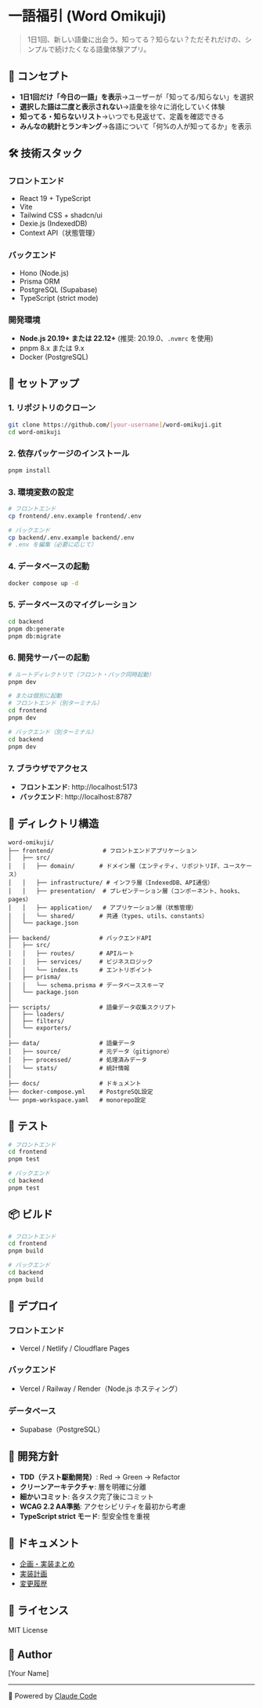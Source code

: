 # 一語福引 (Word Omikuji)

> 1日1回、新しい語彙に出会う。知ってる？知らない？ただそれだけの、シンプルで続けたくなる語彙体験アプリ。

## 🎯 コンセプト

- **1日1回だけ「今日の一語」を表示**→ユーザーが「知ってる/知らない」を選択
- **選択した語は二度と表示されない**→語彙を徐々に消化していく体験
- **知ってる・知らないリスト**→いつでも見返せて、定義を確認できる
- **みんなの統計とランキング**→各語について「何%の人が知ってるか」を表示

## 🛠️ 技術スタック

### フロントエンド
- React 19 + TypeScript
- Vite
- Tailwind CSS + shadcn/ui
- Dexie.js (IndexedDB)
- Context API（状態管理）

### バックエンド
- Hono (Node.js)
- Prisma ORM
- PostgreSQL (Supabase)
- TypeScript (strict mode)

### 開発環境
- **Node.js 20.19+ または 22.12+** (推奨: 20.19.0、`.nvmrc` を使用)
- pnpm 8.x または 9.x
- Docker (PostgreSQL)

## 🚀 セットアップ

### 1. リポジトリのクローン

```bash
git clone https://github.com/[your-username]/word-omikuji.git
cd word-omikuji
```

### 2. 依存パッケージのインストール

```bash
pnpm install
```

### 3. 環境変数の設定

```bash
# フロントエンド
cp frontend/.env.example frontend/.env

# バックエンド
cp backend/.env.example backend/.env
# .env を編集（必要に応じて）
```

### 4. データベースの起動

```bash
docker compose up -d
```

### 5. データベースのマイグレーション

```bash
cd backend
pnpm db:generate
pnpm db:migrate
```

### 6. 開発サーバーの起動

```bash
# ルートディレクトリで（フロント・バック同時起動）
pnpm dev

# または個別に起動
# フロントエンド（別ターミナル）
cd frontend
pnpm dev

# バックエンド（別ターミナル）
cd backend
pnpm dev
```

### 7. ブラウザでアクセス

- **フロントエンド**: http://localhost:5173
- **バックエンド**: http://localhost:8787

## 📁 ディレクトリ構造

```
word-omikuji/
├── frontend/              # フロントエンドアプリケーション
│   ├── src/
│   │   ├── domain/       # ドメイン層（エンティティ、リポジトリIF、ユースケース）
│   │   ├── infrastructure/ # インフラ層（IndexedDB、API通信）
│   │   ├── presentation/  # プレゼンテーション層（コンポーネント、hooks、pages）
│   │   ├── application/   # アプリケーション層（状態管理）
│   │   └── shared/       # 共通（types、utils、constants）
│   └── package.json
│
├── backend/              # バックエンドAPI
│   ├── src/
│   │   ├── routes/       # APIルート
│   │   ├── services/     # ビジネスロジック
│   │   └── index.ts      # エントリポイント
│   ├── prisma/
│   │   └── schema.prisma # データベーススキーマ
│   └── package.json
│
├── scripts/              # 語彙データ収集スクリプト
│   ├── loaders/
│   ├── filters/
│   └── exporters/
│
├── data/                 # 語彙データ
│   ├── source/           # 元データ（gitignore）
│   ├── processed/        # 処理済みデータ
│   └── stats/            # 統計情報
│
├── docs/                 # ドキュメント
├── docker-compose.yml    # PostgreSQL設定
└── pnpm-workspace.yaml   # monorepo設定
```

## 🧪 テスト

```bash
# フロントエンド
cd frontend
pnpm test

# バックエンド
cd backend
pnpm test
```

## 📦 ビルド

```bash
# フロントエンド
cd frontend
pnpm build

# バックエンド
cd backend
pnpm build
```

## 🚢 デプロイ

### フロントエンド
- Vercel / Netlify / Cloudflare Pages

### バックエンド
- Vercel / Railway / Render（Node.js ホスティング）

### データベース
- Supabase（PostgreSQL）

## 📝 開発方針

- **TDD（テスト駆動開発）**: Red → Green → Refactor
- **クリーンアーキテクチャ**: 層を明確に分離
- **細かいコミット**: 各タスク完了後にコミット
- **WCAG 2.2 AA準拠**: アクセシビリティを最初から考慮
- **TypeScript strict モード**: 型安全性を重視

## 📖 ドキュメント

- [企画・実装まとめ](./docs/ichigo-fukubiki-summary.md)
- [実装計画](./docs/implementation-plan.md)
- [変更履歴](./docs/CHANGELOG.md)

## 📄 ライセンス

MIT License

## 👤 Author

[Your Name]

---

🤖 Powered by [Claude Code](https://claude.ai/code)